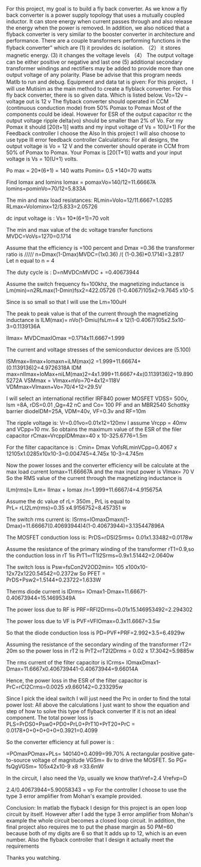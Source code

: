 For this project, my goal is to build a fly back converter.  As we know a fly back converter is a power supply topology that uses a mutually coupled inductor. It can store energy when current passes through and also release the energy when the power is removed. In addition, we also noticed that a flyback converter is very similar to the booster converter in architecture and performance. There are a couple transformers performing functions in the flyback converter” which are (1) it provides dc isolation. （2） it stores magnetic energy. (3) it changes the voltage levels （4） The output voltage can be either positive or negative and last one (5) additional secondary transformer windings and rectifiers may be added to provide more than one output voltage of any polarity. 
Plase be advise that this program needs Matlb to run and debug. 
Equipment and data tat is given:
 For this project， I will use Mutisim as the main method to create a flyblack converter. For this fly back converter, there is so given data. Which is listed below.
Vo=12v – voltage out is 12 v 
The flyback converter should operated in CCM (continuous conduction mode) from 50% Pomax to Pomax
Most of the components could be ideal. However for ESR of the output capacitor rc the output voltage ripple delta(vo) should be smaller than 2% of Vo. 
For my Pomax  it should [20(t+1)] watts and my input voltage of Vs = 10(U+1)
For the Feedback controller I choose the 
 Also In this project I will also choose to use type III error feedback controller 
Calculations:
For all designs, the output voltage is Vo = 12 V and the converter should operate in CCM
from 50% of Pomax to Pomax.
Your Pomax is [20(T+1)] watts and your input voltage is Vs = 10(U+1) volts.


Po max = 20*(6+1) = 140 watts
Pomin= 0.5 *140=70 watts

Find Iomax and Iomins 
Iomax = pomaxVo=140/12=11.66667A
 Iomins=pominVo=70/12=5.833A

The min and max load resistances:
RLmin=VoIo=12/11.6667=1.0285
RLmax=VoIominx=12/5.833=2.05726



dc input voltage is :
Vs= 10*(6+1)=70 volt

The min and max value of the dc voltage transfer functions
MVDC=VoVs=1270=0.1714

Assume that the efficiency is =100 percent and Dmax =0.36 the transformer ratio is 
///// n=Dmax(1-Dmax)MVDC=(1x0.36) /( (1-0.36)*0.1714)=3.2817  
Let n equal to n = 4

The duty cycle is :
D=nMVDCnMVDC + =0.40673944


Assume the switch frequency fs=100khz, the magnetizing inductance is 
Lm(min)=n2RLmax(1-Dmin)fsx2=422.05726 (1-0.4067)105x2=9.7645 x10-5

Since is so small so that I will use the Lm=100uH




The peak to peak value is that  of the current through the magnetizing inductance is 
ILM(max)= nVo(1-Dmiu)fsLm=4 x 12(1-0.4067)105x2.5x10-3=0.1139136A

IImax= MVDCmaxIOmax =0.1714x11.6667=1.999

The current and voltage stresses of the semiconductor devices are (5.100)

ISMmax=IImax+Iomaxn+iLM(max)2 =1.999+11.66674+(0.1139136)2=4.9726318A
IDM max=nIImax+IoMax+niLM(max)2=4x1.999+11.6667+4x(0.1139136)2=19.8905272A
VSMmax = VImax+nVo=70+4x12=118V
VDMmax=VImaxn+Vo=70/4+12=29.5V 

I will select an international rectifier IRF840 power MOSFET VDSS= 500v, Ism =8A, rDS=0.01 ,Qg=42 nC and Co= 100 PF
and an MBR2540 Schottky barrier diodeIDM=25A, VDM=40v, VF=0.3v and RF=10m

The ripple voltage is:
	Vr=0.01vo=0.01x12=120mv
I assume Vrcpp = 40mv  and VCpp=10 mv. So obtains the maximum value of the ESR of the filer capacitor
		rCmax=VrcppIDMmax=40 x 10-325.6776=1.5m

For the filter capacitance is :
	Cmin= Dmax VofsRLminVCpp=0.4067 x 12105x1.0285x10x10-3=0.004745=4.745x 10-3=4.745m





Now the power losses and the converter efficiency will be calculate at the max load current Iomax=11.66667A and the max input power is VImax= 70 V So the RMS value of the current through the magnetizing inductance is 

ILm(rms)≈ ILm= IImax + Iomax /n=1.999+11.6667/4=4.915675A

Assume the dc value of rL= 350m , PrL is equal to  
PrL= rLI2Lm(rms)=0.35 x4.9156752=8.457351 w 

The switch rms current is:
ISrms=IOmaxDmaxn(1-Dmax)=11.66667(0.40693944)4(1-0.40673944)=3.135447896A

The MOSFET conduction loss is: 
PrDS=rDSI2Srms= 0.01x1.33482=0.0178w

Assume the resistance of the primary winding of the transformer rT1=0.9,so the conduction loss in rT 1is
PrT1=rT1I2Srms=0.9x1.51442=2.0640w

The switch loss is 
Psw=fsCon2V2OD2min= 105 x100x10-12x72x1220.54542=0.2372w
So
PFET = PrDS+Psw2=1.5144+0.23722=1.633W

Therms diode current is 
 IDrms= IOmax1-Dmax=11.66671-0.40673944=15.14695349A

The power loss due to RF is 
PRF=RFI2Drms=0.01x15.146953492=2.294302

The power loss due to VF is
PVF=VFIOmax=0.3x11.6667=3.5w

So that the diode conduction loss is 
PD=PVF+PRF=2.992+3.5=6.4929w

Assuming the resistance of the secondary winding of the transformer rT2= 20m so the power loss in rT2 is 
PrT2=rT2I2Drms = 0.02 x 17.3042=5.9885w
 

The rms current of the filter capacitor is 
ICrms= IOmaxDmax1-Dmax=11.6667x0.406739441-0.40673944=9.66014A

Hence, the power loss in the ESR of the filter capacitor is 
PrC=rCI2Crms=0.0025 x9.660142=0.233295w




Since I pick the ideal switch I will just need the Prc in order to find the total power lost: All above the calculations I just want to show the equation and step of how to solve this type of flyback converter If it is not an ideal component. 
The total power loss is 
PLS=PrDS0+Psw0+PD0+PrL0+PrT10+PrT20+PrC = 0.0178+0+0+0+0+0+0.3921=0.4099

So the converter efficiency at full power is :

=POmaxPOmax+PLs= 140140+0.4099=99.70%
A rectangular positive gate-to-source voltage of magnitude VGSm= 8v to drive the MOSFET. So
PG= fsQgVGSm= 105x42x10-9 x8 =33.6mW

In the circuit, I also need the Vp, usually we know thatVref=2.4 
Vrefvp=D

2.4/0.40673944=5.90058343 = vp
For the controller I choose to use the type 3 error amplifier from Mohan's example provided. 







Conclusion:
In matlab the flyback I design for this project is an open loop circuit by itself. However after I add the type 3 error amplifier from Mohan's example the whole circuit becomes a closed loop circuit. In addition, the final project also requires me to put the phase margin as 50 PM=60 because both of my digits are 6 so that It adds up to 12, which is an even number. Also the flyback controller that I design it actually meet the requirements 

Thanks you watching.
